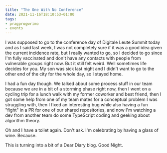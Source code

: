 ```yaml
---
title: "The One With No Conference"
date: 2021-11-16T18:10:53+01:00
tags:
- pragprogwrimo
- events
---
```


I was supposed to go to the conference day of Digitale Leute Summit today and as I said last week, I was not completely sure if it was a good idea given the current incidence rate, but I really wanted to go, so I decided to go since I'm fully vaccinated and don't have any contacts with people from vulnerable groups right now. But it still felt weird. Well sometimes life decides for you. My son was sick last night and I didn't want to go to the other end of the city for the whole day, so I stayed home.

I had a fun day though. We talked about some process stuff in our team because we are in a bit of a storming phase right now, then I went on a cycling trip for a lunch walk with my former coworker and best friend, then I got some help from one of my team mates for a conceptual problem I was struggling with, then I fixed an interesting bug while also having a fun "fight" in a PR for one of our shared repositories, and now I'm watching a dev from another team do some TypeScript coding and geeking about algorithm theory.

Oh and I have a toilet again. Don't ask. I'm celebrating by having a glass of wine. Because.

This is turning into a bit of a Dear Diary blog. Good Night.
